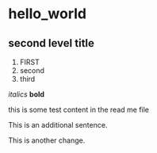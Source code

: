 # hello_world

## second level title

1. FIRST
2. second
3. third

*italics*
**bold**


this is some test content in the read me file

This is an additional sentence.

This is another change.
